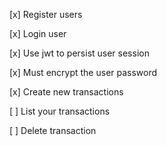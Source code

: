 [x] Register users

[x] Login user

[x] Use jwt to persist user session

[x] Must encrypt the user password

[x] Create new transactions

[ ] List your transactions

[ ] Delete transaction
